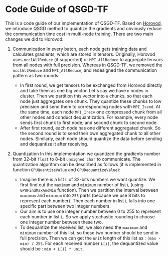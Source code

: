 # Code Guide of QSGD-TF

This is a code guide of our implementation of QSGD-TF. Based on [Horovod](https://github.com/uber/horovod), we introduce QSGD method to quantize the gradients and obviously reduce the communication time cost in multi-node training. 
There are two main changes we did to Horovod:
1. Communication 
    In every batch, each node gets training data and calculates gradients, which are stored in tensors. Originally, Horovod uses `ncclAllReduce` (if supported) or `MPI_AllReduce` to aggregate tensors from all nodes with full precision. Whereas in QSGD-TF, we removed the `ncclAllReduce` and `MPI_AllReduce`, and redesigned the communication pattern as two rounds:
    - In first round, we get tensors to be exchanged from Horovod directly and take them as one big vector. Let's say we have `n` nodes in cluster. Then we partition this vector into `n` chunks, so that each node just aggregates one chunk. They quantize these chunks to low precision and send them to corresponding nodes with `MPI_Isend`. At the same time, each node `MPI_Irecv` one compressed chunk from all other nodes and conduct dequantization. For example, every node sends first chunk to first node, and second chunk to second node.
    - After first round, each node has one different aggregated chunk. So the second round is to send their own aggregated chunk to all other nodes. Similarly, each node should quantize the data before sending and dequantize it after receiving.  

2. Quantization
In this implementation we quantized the gradients number from 32-bit `float` to 8-bit `unsigned char` to communicate. The quantization algorithm can be described as follows (it is implemented in function `GPUQuantizeValue` and `GPUDequantizeValue`):
    - Imagine there is a list `L` of 32-bits numbers we want quantize. We first find out the `maximum` and `minimum` number of list `L` (using `GPUFindMaxAndMin` function). Then we partition the interval between `maximum` and `minimum` into `255` parts (because we use 8 bits to represent each number). Then each number in list `L` falls into one specific part between two integer numbers.
    - Our aim is to use one integer number between 0 to 255 to represent each number in list `L`. So we apply stochastic rounding to choose one integer number between these two.
    - To dequantize the received list, we also need the `maximum` and `minimum` number of this list, so these two number should be send in full precision. Then we can get the `unit` length of this list as : `(max - min) / 255`. For each received number `L[i]`, the dequantized value should be : `min + L[i] * unit`.
